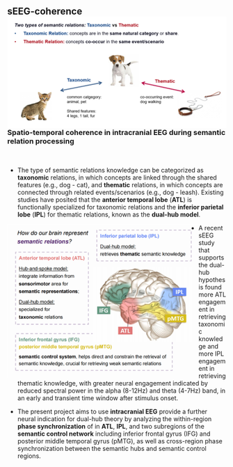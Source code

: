 ## sEEG-coherence <img src="https://github.com/Xianqing98/sEEG-coherence/blob/main/semantic%20relations.png" align="right" width="700px">


### Spatio-temporal coherence in intracranial EEG during semantic relation processing

<br/>

- The type of semantic relations knowledge can be categorized as **taxonomic** relations, in which concepts are linked through the shared features (e.g., dog - cat), and **thematic** relations, in which concepts are connected through related events/scenarios (e.g., dog - leash). Existing studies have posited that the **anterior temporal lobe** (**ATL**) is functionally specialized for taxonomic relations and the **inferior parietal lobe** (**IPL**) for thematic relations, known as the **dual-hub model**. 

<img src="https://github.com/Xianqing98/sEEG-coherence/blob/main/Screenshot%202022-08-25%20201658.png" align="left" width="440px">

- A recent sEEG study that supports the dual-hub hypothesis found more ATL engagement in retrieving taxonomic knowledge and more IPL engagement in retrieving thematic knowledge, with greater neural engagement indicated by reduced spectral power in the alpha (8-12Hz) and theta (4-7Hz) band, in an early and transient time window after stimulus onset. 

- The present project aims to use **intracranial EEG** provide a further neural indication for dual-hub theory by analyzing the within-region **phase synchronization** of in **ATL**, **IPL**, and two subregions of the **semantic control network** including inferior frontal gyrus (IFG) and posterior middle temporal gyrus (pMTG), as well as cross-region phase synchronization between the semantic hubs and semantic control regions.


